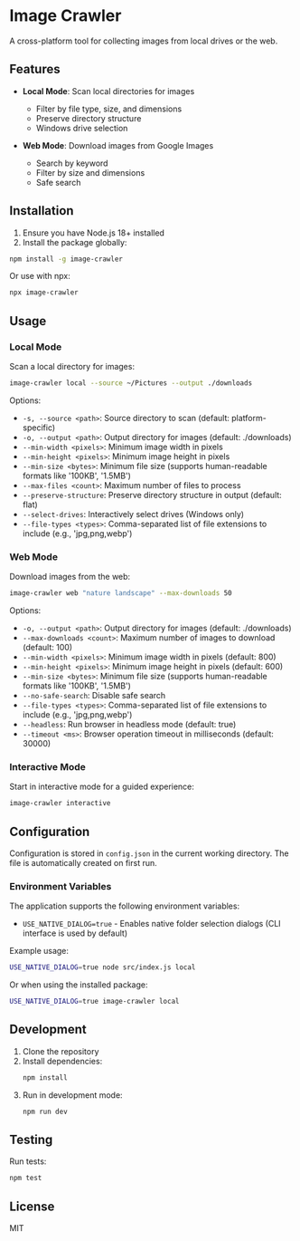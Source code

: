 # Image Crawler

A cross-platform tool for collecting images from local drives or the web.

## Features

- **Local Mode**: Scan local directories for images
  - Filter by file type, size, and dimensions
  - Preserve directory structure
  - Windows drive selection

- **Web Mode**: Download images from Google Images
  - Search by keyword
  - Filter by size and dimensions
  - Safe search

## Installation

1. Ensure you have Node.js 18+ installed
2. Install the package globally:

```bash
npm install -g image-crawler
```

Or use with npx:

```bash
npx image-crawler
```

## Usage

### Local Mode

Scan a local directory for images:

```bash
image-crawler local --source ~/Pictures --output ./downloads
```

Options:
- `-s, --source <path>`: Source directory to scan (default: platform-specific)
- `-o, --output <path>`: Output directory for images (default: ./downloads)
- `--min-width <pixels>`: Minimum image width in pixels
- `--min-height <pixels>`: Minimum image height in pixels
- `--min-size <bytes>`: Minimum file size (supports human-readable formats like '100KB', '1.5MB')
- `--max-files <count>`: Maximum number of files to process
- `--preserve-structure`: Preserve directory structure in output (default: flat)
- `--select-drives`: Interactively select drives (Windows only)
- `--file-types <types>`: Comma-separated list of file extensions to include (e.g., 'jpg,png,webp')

### Web Mode

Download images from the web:

```bash
image-crawler web "nature landscape" --max-downloads 50
```

Options:
- `-o, --output <path>`: Output directory for images (default: ./downloads)
- `--max-downloads <count>`: Maximum number of images to download (default: 100)
- `--min-width <pixels>`: Minimum image width in pixels (default: 800)
- `--min-height <pixels>`: Minimum image height in pixels (default: 600)
- `--min-size <bytes>`: Minimum file size (supports human-readable formats like '100KB', '1.5MB')
- `--no-safe-search`: Disable safe search
- `--file-types <types>`: Comma-separated list of file extensions to include (e.g., 'jpg,png,webp')
- `--headless`: Run browser in headless mode (default: true)
- `--timeout <ms>`: Browser operation timeout in milliseconds (default: 30000)

### Interactive Mode

Start in interactive mode for a guided experience:

```bash
image-crawler interactive
```

## Configuration

Configuration is stored in `config.json` in the current working directory. The file is automatically created on first run.

### Environment Variables

The application supports the following environment variables:

- `USE_NATIVE_DIALOG=true` - Enables native folder selection dialogs (CLI interface is used by default)

Example usage:

```bash
USE_NATIVE_DIALOG=true node src/index.js local
```

Or when using the installed package:

```bash
USE_NATIVE_DIALOG=true image-crawler local
```

## Development

1. Clone the repository
2. Install dependencies:
   ```bash
   npm install
   ```
3. Run in development mode:
   ```bash
   npm run dev
   ```

## Testing

Run tests:

```bash
npm test
```

## License

MIT
